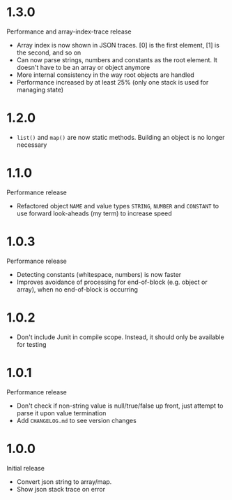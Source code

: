 # 1.3.0

Performance and array-index-trace release

* Array index is now shown in JSON traces. [0] is the first element, [1] is the second, and so on
* Can now parse strings, numbers and constants as the root element. It doesn't have to be an array or object anymore
* More internal consistency in the way root objects are handled
* Performance increased by at least 25% (only one stack is used for managing state)

# 1.2.0

* `list()` and `map()` are now static methods. Building an object is no longer necessary

# 1.1.0

Performance release

* Refactored object `NAME` and value types `STRING`, `NUMBER` and `CONSTANT` to use forward look-aheads (my term) to
increase speed

# 1.0.3

Performance release

* Detecting constants (whitespace, numbers) is now faster
* Improves avoidance of processing for end-of-block (e.g. object or array), when no end-of-block is occurring

# 1.0.2

* Don't include Junit in compile scope. Instead, it should only be available for testing

# 1.0.1

Performance release

* Don't check if non-string value is null/true/false up front, just attempt to parse it upon value termination
* Add `CHANGELOG.md` to see version changes

# 1.0.0

Initial release

* Convert json string to array/map.
* Show json stack trace on error
